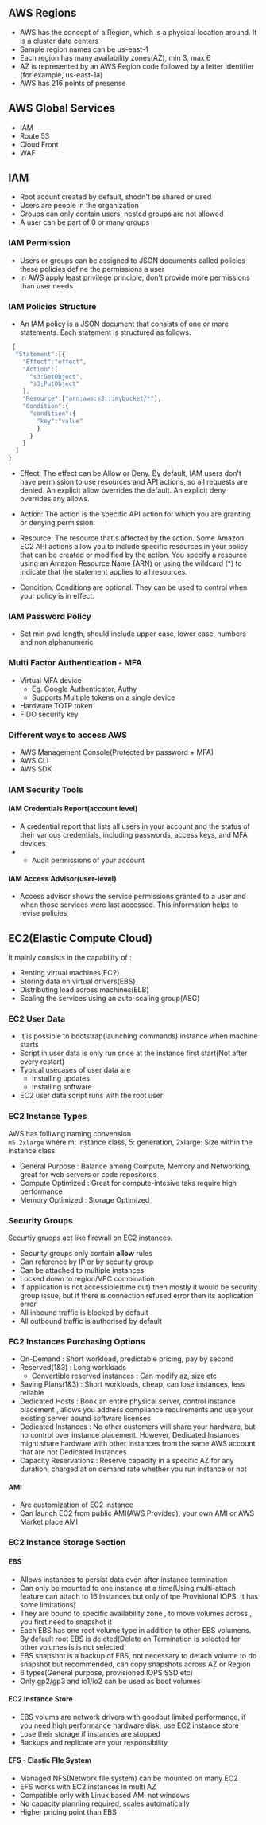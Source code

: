 ## AWS Regions
- AWS has the concept of a Region, which is a physical location around. It is a cluster data centers
- Sample region names can be us-east-1
- Each region has many availability zones(AZ), min 3, max 6
- AZ is represented by an AWS Region code followed by a letter identifier (for example, us-east-1a)
- AWS has 216 points of presense
## AWS Global Services
- IAM
- Route 53
- Cloud Front
- WAF
## IAM 
- Root acount created by default, shodn't be shared or used
- Users are people in the organization 
- Groups can only contain users, nested groups are not allowed 
- A user can be part of 0 or many groups 
### IAM Permission
- Users or groups can be assigned to JSON documents called policies these policies define the permissions a user
- In AWS apply least privilege principle, don't provide more permissions than user needs
### IAM Policies Structure
- An IAM policy is a JSON document that consists of one or more statements. Each statement is structured as follows.
```javascript
 {
  "Statement":[{
    "Effect":"effect",
    "Action":[
      "s3:GetObject",
      "s3;PutObject"
    ],
    "Resource":["arn:aws:s3:::mybucket/*"],
    "Condition":{
      "condition":{
        "key":"value"
        }
      }
    }
  ]
}
```
- Effect: The effect can be Allow or Deny. By default, IAM users don't have permission to use resources and API actions, so all requests are denied. An explicit allow overrides the default. An explicit deny overrides any allows.

- Action: The action is the specific API action for which you are granting or denying permission. 

- Resource: The resource that's affected by the action. Some Amazon EC2 API actions allow you to include specific resources in your policy that can be created or modified by the action. You specify a resource using an Amazon Resource Name (ARN) or using the wildcard (*) to indicate that the statement applies to all resources.

- Condition: Conditions are optional. They can be used to control when your policy is in effect.
### IAM Password Policy
- Set min pwd length, should include upper case, lower case, numbers and non alphanumeric
### Multi Factor Authentication - MFA
- Virtual MFA device
  - Eg. Google Authenticator, Authy
  - Supports Multiple tokens on a single device
- Hardware TOTP token
- FIDO security key
### Different ways to access AWS
- AWS Management Console(Protected by password + MFA) 
- AWS CLI
- AWS SDK 
### IAM Security Tools
#### IAM Credentials Report(account level)
- A credential report that lists all users in your account and the status of their various credentials, including passwords, access keys, and MFA devices
- - Audit permissions of your account
#### IAM Access Advisor(user-level)
- Access advisor shows the service permissions granted to a user and when those services were last accessed. This information helps to revise policies 
## EC2(Elastic Compute Cloud) 
It mainly consists in the capability of : 
- Renting virtual machines(EC2)
- Storing data on virtual drivers(EBS)
- Distributing load across machines(ELB)
- Scaling the services using an auto-scaling group(ASG)
### EC2 User Data
- It is possible to bootstrap(launching commands) instance when machine starts
- Script in user data is only run once at the instance first start(Not after every restart) 
- Typical usecases of user data are
  - Installing updates
  - Installing software
- EC2 user data script runs with the root user 
### EC2 Instance Types  
AWS has folliwng naming convension  
```m5.2xlarge``` where  m: instance class,  5: generation, 2xlarge: Size within the instance class 
- General Purpose :  Balance among Compute, Memory and Networking, great for web servers or code repositores
- Compute Optimized :  Great for compute-intesive taks require high performance   
- Memory Optimized :  Storage Optimized  
### Security Groups 
Securtiy gruops act like firewall on EC2 instances.
- Security groups only contain **allow** rules  
- Can reference by IP or by security group 
- Can be attached to multiple instances   
- Locked down to region/VPC combination  
- If application is not accessible(time out) then mostly it would be security group issue, but if there is connection refused error then its application error
- All inbound traffic is blocked by default 
- All outbound traffic is authorised by default 
### EC2 Instances Purchasing Options 
- On-Demand : Short workload, predictable pricing, pay by second 
- Reserved(1&3) : Long workloads
  - Convertible reserved instances : Can modify az, size etc  
- Saving Plans(1&3) : Short workloads, cheap, can lose instances, less reliable 
- Dedicated Hosts : Book an entire physical server, control instance placement , allows you address compliance requirements and use your existing server bound software licenses  
- Dedicated Instances : No other customers will share your hardware, but no control over instance placement. However, Dedicated Instances might share hardware with other instances from the same AWS account that are not Dedicated Instances 
- Capacity Reservations : Reserve capacity in a specific AZ for any duration, charged at on demand rate whether you run instance or not
#### AMI
- Are customization of EC2 instance 
- Can launch EC2 from public AMI(AWS Provided), your own AMI or AWS Market place AMI 
### EC2 Instance Storage Section 
#### EBS
- Allows instances to persist data even after instance termination 
- Can only be mounted to one instance at a time(Using multi-attach feature can attach to 16 instances but only of tpe Provisional IOPS. It has some limitations)
- They are bound to specific availability zone , to move volumes across , you first need to snapshot it  
- Each EBS has one root volume type in addition to other EBS volumens. By default root EBS is deleted(Delete on Termination is selected for other volumes is is not selected 
- EBS snapshot is a backup of EBS, not necessary to detach volume to do snapshot but recommended, can copy snapshots across AZ or Region 
- 6 types(General purpose, provisioned IOPS SSD etc) 
- Only gp2/gp3 and io1/io2 can be used as boot volumes  
#### EC2 Instance Store
- EBS volums are network drivers with goodbut limited performance, if you need high performance hardware disk, use EC2 instance store 
- Lose their storage if instances are stopped
- Backups and replicate are your responsibility 
#### EFS - Elastic FIle System 
- Managed NFS(Network file system) can be mounted on many EC2
- EFS works with EC2 instances in multi AZ
- Compatible only with Linux based AMI not windows 
- No capacity planning required, scales automatically 
- Higher pricing point than EBS 



